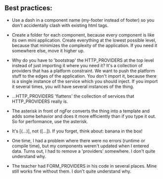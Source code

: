 Best practices:
---

* Use a dash in a component name (my-footer instead of footer) so you don't accidentally clash with existing html tags.

* Create a folder for each component, because every component is like its own mini application. Create everything at the lowest possible level, because that minimizes the complexity of the application. If you need it somewhere else, move it higher up.

* Why do you have to 'bootstrap' the HTTP_PROVIDERS at the top level instead of just importing it where you need it? It's a collection of providers that has a platform constraint. We want to push the platform stuff to the edges of the application. You don't import it, because there is a single instance of the service which you should inject. If you import it several times, you will have several instances of the thing.

* ...HTTP_PROVIDERS 'flattens' the collection of services that HTTP_PROVIDERS really is.

* The asterisk in front of ngFor converts the thing into a template and adds some behavior and does it more efficiently than if you type it out. So for performance, use the asterisk.

* It's [(...)], not ([...]). If you forget, think about: banana in the box!

* One time, I had a problem where there were no errors (runtime or compile time), but my components weren't updated when I entered data. Turns out, I had to remove a 'providers' somewhere. I don't quite understand why.

* The teacher had FORM_PROVIDERS in his code in several places. Mine still works fine without them. I don't quite understand why.

